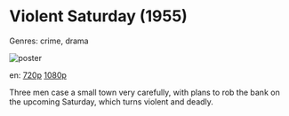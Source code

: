 # Violent Saturday (1955)

Genres: crime, drama

![poster](http://image.tmdb.org/t/p/w500/zZQmZgamK4lSA4rBz8dbkfoNhsw.jpg)

en:
  [720p](magnet:?xt=urn:btih:95BB5418178EF2A1D21054F9ECF095E6E0F4B23F&tr=udp://glotorrents.pw:6969/announce&tr=udp://tracker.opentrackr.org:1337/announce&tr=udp://torrent.gresille.org:80/announce&tr=udp://tracker.openbittorrent.com:80&tr=udp://tracker.coppersurfer.tk:6969&tr=udp://tracker.leechers-paradise.org:6969&tr=udp://p4p.arenabg.ch:1337&tr=udp://tracker.internetwarriors.net:1337)
  [1080p](magnet:?xt=urn:btih:AA392D1838F374D50822096E7C7C24CCB85D440F&tr=udp://glotorrents.pw:6969/announce&tr=udp://tracker.opentrackr.org:1337/announce&tr=udp://torrent.gresille.org:80/announce&tr=udp://tracker.openbittorrent.com:80&tr=udp://tracker.coppersurfer.tk:6969&tr=udp://tracker.leechers-paradise.org:6969&tr=udp://p4p.arenabg.ch:1337&tr=udp://tracker.internetwarriors.net:1337)
  


Three men case a small town very carefully, with plans to rob the bank on the upcoming Saturday, which turns violent and deadly.